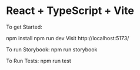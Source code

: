 # React + TypeScript + Vite

To get Started:

npm install
npm run dev
Visit http://localhost:5173/

To run Storybook:
npm run storybook

To Run Tests:
npm run test
